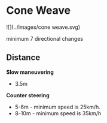 # Cone Weave

![](../images/cone weave.svg)

minimum 7 directional changes

## Distance

**Slow maneuvering**

- 3.5m

**Counter steering**
- 5-6m - minimum speed is 25km/h.
- 8-10m - minimum speed is 35km/h
